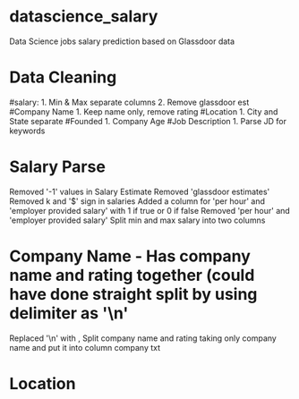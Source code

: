 # datascience_salary
Data Science jobs salary prediction based on Glassdoor data

# Data Cleaning
  #salary:
    1. Min & Max separate columns
    2. Remove glassdoor est
#Company Name
    1. Keep name only, remove rating
#Location
    1. City and State separate
#Founded
    1. Company Age
#Job Description
    1. Parse JD for keywords

# Salary Parse
Removed '-1' values in Salary Estimate
Removed 'glassdoor estimates'
Removed k and '$' sign in salaries
Added a column for 'per hour' and 'employer provided salary' with 1 if true or 0 if false
Removed 'per hour' and 'employer provided salary'
Split min and max salary into two columns

# Company Name -  Has company name and rating together (could have done straight split by using delimiter as '\n'
Replaced '\n' with , 
Split company name and rating taking only company name and put it into column company txt

# Location

    
